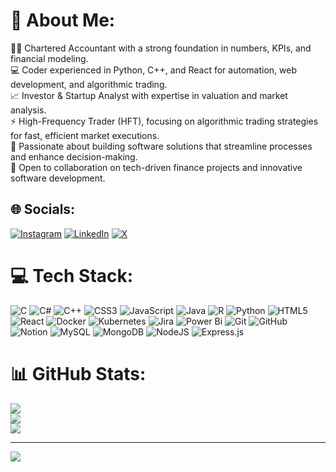 # 💫 About Me:
👨‍💼 Chartered Accountant with a strong foundation in numbers, KPIs, and financial modeling.<br>💻 Coder experienced in Python, C++, and React for automation, web development, and algorithmic trading.<br>📈 Investor & Startup Analyst with expertise in valuation and market analysis.<br>⚡ High-Frequency Trader (HFT), focusing on algorithmic trading strategies for fast, efficient market executions.<br>🔧 Passionate about building software solutions that streamline processes and enhance decision-making.<br>🤝 Open to collaboration on tech-driven finance projects and innovative software development.<br>


## 🌐 Socials:
[![Instagram](https://img.shields.io/badge/Instagram-%23E4405F.svg?logo=Instagram&logoColor=white)](https://instagram.com/nw_shashank) [![LinkedIn](https://img.shields.io/badge/LinkedIn-%230077B5.svg?logo=linkedin&logoColor=white)](https://linkedin.com/in/nwshashank) [![X](https://img.shields.io/badge/X-black.svg?logo=X&logoColor=white)](https://x.com/nw_shashank) 

# 💻 Tech Stack:
![C](https://img.shields.io/badge/c-%2300599C.svg?style=for-the-badge&logo=c&logoColor=white) ![C#](https://img.shields.io/badge/c%23-%23239120.svg?style=for-the-badge&logo=csharp&logoColor=white) ![C++](https://img.shields.io/badge/c++-%2300599C.svg?style=for-the-badge&logo=c%2B%2B&logoColor=white) ![CSS3](https://img.shields.io/badge/css3-%231572B6.svg?style=for-the-badge&logo=css3&logoColor=white) ![JavaScript](https://img.shields.io/badge/javascript-%23323330.svg?style=for-the-badge&logo=javascript&logoColor=%23F7DF1E) ![Java](https://img.shields.io/badge/java-%23ED8B00.svg?style=for-the-badge&logo=openjdk&logoColor=white) ![R](https://img.shields.io/badge/r-%23276DC3.svg?style=for-the-badge&logo=r&logoColor=white) ![Python](https://img.shields.io/badge/python-3670A0?style=for-the-badge&logo=python&logoColor=ffdd54) ![HTML5](https://img.shields.io/badge/html5-%23E34F26.svg?style=for-the-badge&logo=html5&logoColor=white) ![React](https://img.shields.io/badge/react-%2320232a.svg?style=for-the-badge&logo=react&logoColor=%2361DAFB) ![Docker](https://img.shields.io/badge/docker-%230db7ed.svg?style=for-the-badge&logo=docker&logoColor=white) ![Kubernetes](https://img.shields.io/badge/kubernetes-%23326ce5.svg?style=for-the-badge&logo=kubernetes&logoColor=white) ![Jira](https://img.shields.io/badge/jira-%230A0FFF.svg?style=for-the-badge&logo=jira&logoColor=white) ![Power Bi](https://img.shields.io/badge/power_bi-F2C811?style=for-the-badge&logo=powerbi&logoColor=black) ![Git](https://img.shields.io/badge/git-%23F05033.svg?style=for-the-badge&logo=git&logoColor=white) ![GitHub](https://img.shields.io/badge/github-%23121011.svg?style=for-the-badge&logo=github&logoColor=white) ![Notion](https://img.shields.io/badge/Notion-%23000000.svg?style=for-the-badge&logo=notion&logoColor=white) ![MySQL](https://img.shields.io/badge/mysql-4479A1.svg?style=for-the-badge&logo=mysql&logoColor=white) ![MongoDB](https://img.shields.io/badge/MongoDB-%234ea94b.svg?style=for-the-badge&logo=mongodb&logoColor=white) ![NodeJS](https://img.shields.io/badge/node.js-6DA55F?style=for-the-badge&logo=node.js&logoColor=white) ![Express.js](https://img.shields.io/badge/express.js-%23404d59.svg?style=for-the-badge&logo=express&logoColor=%2361DAFB)
# 📊 GitHub Stats:
![](https://github-readme-stats.vercel.app/api?username=nwshashank&theme=blue-green&hide_border=false&include_all_commits=true&count_private=false)<br/>
![](https://github-readme-streak-stats.herokuapp.com/?user=nwshashank&theme=blue-green&hide_border=false)<br/>
![](https://github-readme-stats.vercel.app/api/top-langs/?username=nwshashank&theme=blue-green&hide_border=false&include_all_commits=true&count_private=false&layout=compact)

---
[![](https://visitcount.itsvg.in/api?id=nwshashank&icon=0&color=0)](https://visitcount.itsvg.in)

<!-- Proudly created with GPRM ( https://gprm.itsvg.in ) -->
